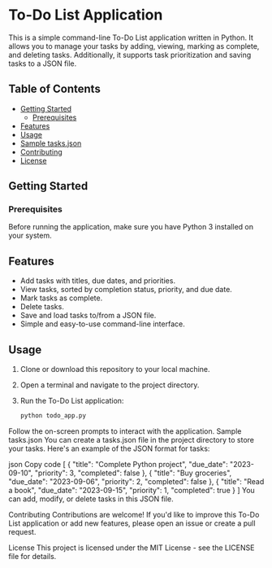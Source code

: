 # To-Do List Application

This is a simple command-line To-Do List application written in Python. It allows you to manage your tasks by adding, viewing, marking as complete, and deleting tasks. Additionally, it supports task prioritization and saving tasks to a JSON file.

## Table of Contents

- [Getting Started](#getting-started)
  - [Prerequisites](#prerequisites)
- [Features](#features)
- [Usage](#usage)
- [Sample tasks.json](#sample-tasksjson)
- [Contributing](#contributing)
- [License](#license)

## Getting Started

### Prerequisites

Before running the application, make sure you have Python 3 installed on your system.

## Features

- Add tasks with titles, due dates, and priorities.
- View tasks, sorted by completion status, priority, and due date.
- Mark tasks as complete.
- Delete tasks.
- Save and load tasks to/from a JSON file.
- Simple and easy-to-use command-line interface.

## Usage

1. Clone or download this repository to your local machine.

2. Open a terminal and navigate to the project directory.

3. Run the To-Do List application:

   ```bash
   python todo_app.py
Follow the on-screen prompts to interact with the application.
Sample tasks.json
You can create a tasks.json file in the project directory to store your tasks. Here's an example of the JSON format for tasks:

json
Copy code
[
    {
        "title": "Complete Python project",
        "due_date": "2023-09-10",
        "priority": 3,
        "completed": false
    },
    {
        "title": "Buy groceries",
        "due_date": "2023-09-06",
        "priority": 2,
        "completed": false
    },
    {
        "title": "Read a book",
        "due_date": "2023-09-15",
        "priority": 1,
        "completed": true
    }
]
You can add, modify, or delete tasks in this JSON file.

Contributing
Contributions are welcome! If you'd like to improve this To-Do List application or add new features, please open an issue or create a pull request.

License
This project is licensed under the MIT License - see the LICENSE file for details.
